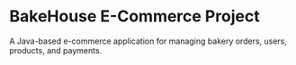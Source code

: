 # BakeHouse E-Commerce Project
A Java-based e-commerce application for managing bakery orders, users, products, and payments.
